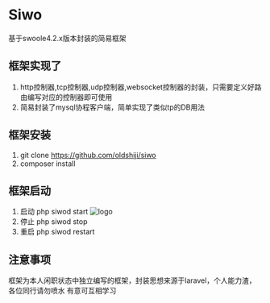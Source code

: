 Siwo
======
基于swoole4.2.x版本封装的简易框架

框架实现了
----
1. http控制器,tcp控制器,udp控制器,websocket控制器的封装，只需要定义好路由编写对应的控制器即可使用
2. 简易封装了mysql协程客户端，简单实现了类似tp的DB用法

框架安装
----
1. git clone https://github.com/oldshiji/siwo
2. composer install

框架启动
----

1. 启动
php siwod start
![logo](https://github.com/oldshiji/siwo/blob/master/tmp/siwo.png)
2. 停止
php siwod stop
3. 重启
php siwod restart

注意事项
----
框架为本人闲职状态中独立编写的框架，封装思想来源于laravel，个人能力渣，各位同行请勿喷水
有意可互相学习

